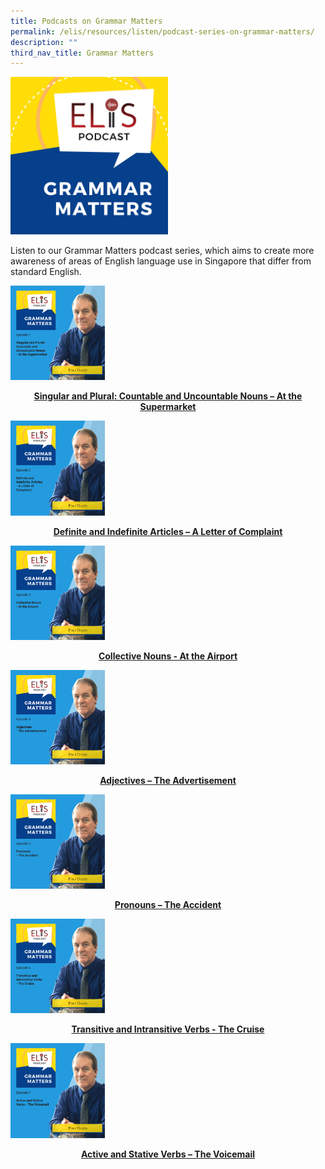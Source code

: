```yaml
---
title: Podcasts on Grammar Matters
permalink: /elis/resources/listen/podcast-series-on-grammar-matters/
description: ""
third_nav_title: Grammar Matters
---
```

<img src="/images/final-elis-series-podcast-artwork-2021-1.png" style="width:50%">
		 
Listen to our Grammar Matters podcast series, which aims to create more awareness of areas of English language use in Singapore that differ from standard English.


<p><a href="/elis/resources/listen/singular-and-plural-countable-and-uncountable-nouns-at-the-supermarket/">
<img src="/images/gm-episode-1.png" style="width:30%">
</a></p><center><a href="/elis/resources/listen/singular-and-plural-countable-and-uncountable-nouns-at-the-supermarket/"><b>Singular and Plural: Countable and Uncountable Nouns – At the Supermarket</b></a></center><a href="/elis/resources/listen/singular-and-plural-countable-and-uncountable-nouns-at-the-supermarket/">

</a><p><a href="/elis/resources/listen/singular-and-plural-countable-and-uncountable-nouns-at-the-supermarket/"></a><a href="/elis/resources/listen/definite-and-indefinite-articles-a-letter-of-complaint/">
<img src="/images/27.png" style="width:30%">
</a></p><center><a href="/elis/resources/listen/definite-and-indefinite-articles-a-letter-of-complaint/"><b>Definite and Indefinite Articles – A Letter of Complaint</b></a></center><a href="/elis/resources/listen/definite-and-indefinite-articles-a-letter-of-complaint/">

</a><p><a href="/elis/resources/listen/definite-and-indefinite-articles-a-letter-of-complaint/"></a><a href="/elis/resources/listen/podcast-series-on-grammar-matters/collective-nouns-at-the-airport/">
<img src="/images/7-september_tla-and-swi-ci-thumbnails-w-title-only-6.png" style="width:30%">
</a></p><center><a href="/elis/resources/listen/podcast-series-on-grammar-matters/collective-nouns-at-the-airport/"><b>Collective Nouns - At the Airport</b></a></center><a href="/elis/resources/listen/podcast-series-on-grammar-matters/collective-nouns-at-the-airport/">

</a><p><a href="/elis/resources/listen/podcast-series-on-grammar-matters/collective-nouns-at-the-airport/"></a><a href="/elis/resources/listen/podcast-series-on-grammar-matters/adjectives-the-advertisement/">
<img src="/images/7-september_tla-and-swi-ci-thumbnails-w-title-only.png" style="width:30%">
</a></p><center><a href="/elis/resources/listen/podcast-series-on-grammar-matters/adjectives-the-advertisement/"><b>Adjectives – The Advertisement</b></a></center><b><a href="/elis/resources/listen/podcast-series-on-grammar-matters/adjectives-the-advertisement/">

</a><p><a href="/elis/resources/listen/podcast-series-on-grammar-matters/adjectives-the-advertisement/"></a><a href="/elis/resources/listen/podcast-series-on-grammar-matters/pronouns-the-accident/">
<img src="/images/final-tla-and-swi-ci-and-gm-thumbnails-w-title-only.png" style="width:30%">
</a></p><center><a href="/elis/resources/listen/podcast-series-on-grammar-matters/pronouns-the-accident/"><b>Pronouns – The Accident</b></a></center><a href="/elis/resources/listen/podcast-series-on-grammar-matters/pronouns-the-accident/">


</a><a href="/elis/resources/listen/podcast-series-on-grammar-matters/pronouns-the-accident/"></a><a href="/elis/resources/listen/podcast-series-on-grammar-matters/transitive-and-intransitive-verbs/">
<img src="/images/cover-art-with-titles-and-names-2.png" style="width:30%">
</a><center><a href="/elis/resources/listen/podcast-series-on-grammar-matters/transitive-and-intransitive-verbs/"></a><a href="/elis/resources/listen/podcast-series-on-grammar-matters/transitive-and-intransitive-verbs/"><b>Transitive and Intransitive Verbs - The Cruise
</b></a></center><b><a href="/elis/resources/listen/podcast-series-on-grammar-matters/transitive-and-intransitive-verbs/"><b><b></b></b></a><b><b><a href="/elis/resources/listen/podcast-series-on-grammar-matters/transitive-and-intransitive-verbs/">
	
</a><a href="/elis/resources/listen/podcast-series-on-grammar-matters/transitive-and-intransitive-verbs/"></a><a href="/podcast-series/grammar-matters/active-and-stative-verbs-the-voicemail/">
<img src="/images/cover%20art%20with%20titles%20and%20names%20(5).png" style="width:30%">

</a><center><a href="/podcast-series/grammar-matters/active-and-stative-verbs-the-voicemail/"></a><a href="/podcast-series/grammar-matters/active-and-stative-verbs-the-voicemail/"></a><a href="/podcast-series/grammar-matters/active-and-stative-verbs-the-voicemail/"><b>Active and Stative Verbs – The Voicemail
</b></a></center><b><a href="/podcast-series/grammar-matters/active-and-stative-verbs-the-voicemail/"></a><a href="/podcast-series/grammar-matters/active-and-stative-verbs-the-voicemail/">
	</a></b></b></b></b></b>